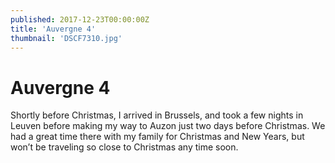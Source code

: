```yaml
---
published: 2017-12-23T00:00:00Z
title: 'Auvergne 4'
thumbnail: 'DSCF7310.jpg'
---
```

# Auvergne 4

Shortly before Christmas, I arrived in Brussels, and took a few nights in Leuven before making my way to Auzon just two days before Christmas. We had a great time there with my family for Christmas and New Years, but won’t be traveling so close to Christmas any time soon.

